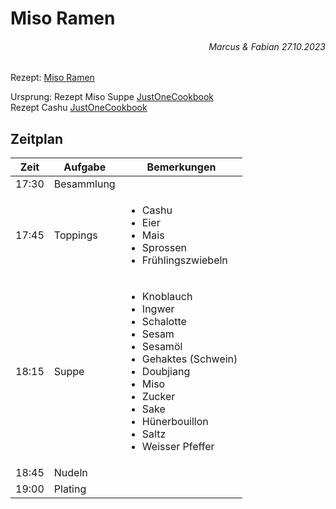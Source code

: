 # Miso Ramen

###### <div style="text-align: right">Marcus & Fabian 27.10.2023</div>

Rezept:
[Miso Ramen](./MisoRamenRecipe.md)

Ursprung:
Rezept Miso Suppe [JustOneCookbook](https://www.justonecookbook.com/homemade-chashu-miso-ramen/)<br>
Rezept Cashu [JustOneCookbook](https://www.justonecookbook.com/homemade-chashu/)

## Zeitplan

| Zeit  | Aufgabe    | Bemerkungen                                                                                                                                                                                                                                  |
| ----- | ---------- | -------------------------------------------------------------------------------------------------------------------------------------------------------------------------------------------------------------------------------------------- |
| 17:30 | Besammlung |
| 17:45 | Toppings   | <ul><li>Cashu</li><li>Eier</li><li>Mais</li><li>Sprossen</li><li>Frühlingszwiebeln</li></ul>                                                                                                                                                 |
| 18:15 | Suppe      | <ul><li>Knoblauch</li><li>Ingwer</li><li>Schalotte</li><li>Sesam</li><li>Sesamöl</li><li>Gehaktes (Schwein)</li><li>Doubjiang</li><li>Miso</li><li>Zucker</li><li>Sake</li><li>Hünerbouillon</li><li>Saltz</li><li>Weisser Pfeffer</li></ul> |
| 18:45 | Nudeln     |
| 19:00 | Plating    |
